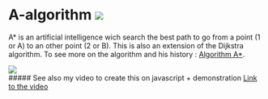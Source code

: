 # A-algorithm         <img src="https://img.shields.io/ansible/quality/288039443">
A* is an artificial intelligence wich search the best path to go from a point (1 or A) to an other point (2 or B).
This is also an extension of the Dijkstra algorithm.
To see more on the algorithm and his history : <a href="https://fr.wikipedia.org/wiki/Algorithme_A*">Algorithm A*</a>.
<div>
  <img src="https://upload.wikimedia.org/wikipedia/commons/5/5d/Astar_progress_animation.gif"/>
</div>
##### See also my video to create this on javascript + demonstration <a href="https://www.youtube.com/watch?v=RPm9Bi26pLA">Link to the video</a>
